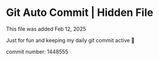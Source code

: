 # Git Auto Commit | Hidden File

This file was added Feb 12, 2025

Just for fun and keeping my daily git commit active 🤪

commit number: 1448555
